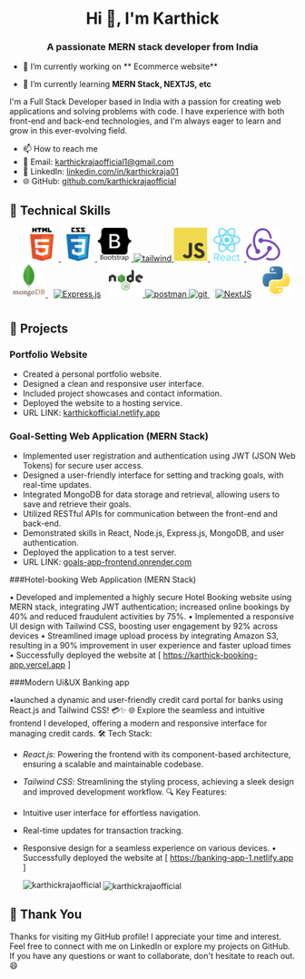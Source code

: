 <h1 align="center">Hi 👋, I'm Karthick</h1>
<h3 align="center">A passionate MERN stack developer from India</h3>



- 🔭 I’m currently working on ** Ecommerce website**

- 🌱 I’m currently learning **MERN Stack, NEXTJS, etc**

I'm a Full Stack Developer based in India with a passion for creating web applications and solving problems with code. 
I have experience with both front-end and back-end technologies, and I'm always eager to learn and grow in this ever-evolving field.


  - 📫 How to reach me <br>
  - 📧 Email: [karthickrajaofficial1@gmail.com](mailto:karthickrajaofficial1@gmail.com) <br>
  - 📱 LinkedIn: [linkedin.com/in/karthickraja01](https://www.linkedin.com/in/karthickraja01) <br>
  - 🌐 GitHub: [github.com/karthickrajaofficial](https://github.com/karthickrajaofficial)


## 🔧 Technical Skills

<p align="center">
    <a href="https://www.w3.org/html" target="_blank" rel="noreferrer">
        <img src="https://raw.githubusercontent.com/devicons/devicon/master/icons/html5/html5-original-wordmark.svg" alt="html5" width="60" height="60"/>
    </a>
    <a href="https://www.w3schools.com/css/" target="_blank" rel="noreferrer">
        <img src="https://raw.githubusercontent.com/devicons/devicon/master/icons/css3/css3-original-wordmark.svg" alt="css3" width="60" height="60"/>
    </a>
    <a href="https://getbootstrap.com" target="_blank" rel="noreferrer">
        <img src="https://raw.githubusercontent.com/devicons/devicon/master/icons/bootstrap/bootstrap-plain-wordmark.svg" alt="bootstrap" width="60" height="60"/>
    </a>
    <a href="https://tailwindcss.com" target="_blank" rel="noreferrer">
        <img src="https://www.vectorlogo.zone/logos/tailwindcss/tailwindcss-icon.svg" alt="tailwind" width="60" height="60"/>
    </a>
    <a href="https://developer.mozilla.org/en-US/docs/Web/JavaScript" target="_blank" rel="noreferrer">
        <img src="https://raw.githubusercontent.com/devicons/devicon/master/icons/javascript/javascript-original.svg" alt="javascript" width="60" height="60"/>
    </a>
    <a href="https://reactjs.org" target="_blank" rel="noreferrer">
        <img src="https://raw.githubusercontent.com/devicons/devicon/master/icons/react/react-original-wordmark.svg" alt="react" width="60" height="60"/>
    </a>
    <a href="https://redux.js.org" target="_blank" rel="noreferrer">
        <img src="https://raw.githubusercontent.com/devicons/devicon/master/icons/redux/redux-original.svg" alt="redux" width="60" height="60"/>
    </a>
  <br>
    <a href="https://www.mongodb.com" target="_blank" rel="noreferrer">
        <img src="https://raw.githubusercontent.com/devicons/devicon/master/icons/mongodb/mongodb-original-wordmark.svg" alt="mongodb" width="60" height="60"/>
    </a>
   <a href="https://expressjs.com/" target="_blank"><img style="margin: 10px" src="https://profilinator.rishav.dev/skills-assets/express-original-wordmark.svg" alt="Express.js" width="60" height="60" /></a>  
    <a href="https://nodejs.org" target="_blank" rel="noreferrer">
        <img src="https://raw.githubusercontent.com/devicons/devicon/master/icons/nodejs/nodejs-original-wordmark.svg" alt="nodejs" width="60" height="60"/>
    </a>
    <a href="https://postman.com" target="_blank" rel="noreferrer">
        <img src="https://www.vectorlogo.zone/logos/getpostman/getpostman-icon.svg" alt="postman" width="60" height="60"/>
    </a>
    <a href="https://git-scm.com" target="_blank" rel="noreferrer">
        <img src="https://www.vectorlogo.zone/logos/git-scm/git-scm-icon.svg" alt="git" width="60" height="60"/>
    </a>
<a href="https://nextjs.org/" target="_blank"><img style="margin: 10px" src="https://profilinator.rishav.dev/skills-assets/nextjs.png" alt="NextJS" width="60" height="60" /></a>  
    <a href="https://www.python.org" target="_blank" rel="noreferrer">
        <img src="https://raw.githubusercontent.com/devicons/devicon/master/icons/python/python-original.svg" alt="python" width="60" height="60"/>
    </a>
</p>

## 🚀 Projects

### Portfolio Website

- Created a personal portfolio website.
- Designed a clean and responsive user interface.
- Included project showcases and contact information.
- Deployed the website to a hosting service.
- URL LINK: [karthickofficial.netlify.app](https://karthickofficial.netlify.app)

### Goal-Setting Web Application (MERN Stack)

- Implemented user registration and authentication using JWT (JSON Web Tokens) for secure user access.
- Designed a user-friendly interface for setting and tracking goals, with real-time updates.
- Integrated MongoDB for data storage and retrieval, allowing users to save and retrieve their goals.
- Utilized RESTful APIs for communication between the front-end and back-end.
- Demonstrated skills in React, Node.js, Express.js, MongoDB, and user authentication.
- Deployed the application to a test server.
- URL LINK: [goals-app-frontend.onrender.com](https://goals-app-frontend.onrender.com)

###Hotel-booking Web Application (MERN Stack)

• Developed and implemented a highly secure Hotel Booking website using MERN stack, integrating JWT 
authentication; increased online bookings by 40% and reduced fraudulent activities by 75%.
• Implemented a responsive UI design with Tailwind CSS, boosting user engagement by 92% across devices
• Streamlined image upload process by integrating Amazon S3, resulting in a 90% improvement in user experience 
and faster upload times
• Successfully deployed the website at [ https://karthick-booking-app.vercel.app ]

###Modern Ui&UX Banking app

  •launched a dynamic and user-friendly credit card portal for banks using React.js and Tailwind CSS! 💳✨
🌐 Explore the seamless and intuitive frontend I developed, offering a modern and responsive interface for managing credit cards.
🛠 Tech Stack:
- *React.js*: Powering the frontend with its component-based architecture, ensuring a scalable and maintainable codebase.
- *Tailwind CSS*: Streamlining the styling process, achieving a sleek design and improved development workflow.
🔍 Key Features:
- Intuitive user interface for effortless navigation.
- Real-time updates for transaction tracking.
- Responsive design for a seamless experience on various devices.
• Successfully deployed the website at
[ https://banking-app-1.netlify.app ]


  <p><img align="left" src="https://github-readme-stats.vercel.app/api/top-langs?username=karthickrajaofficial&show_icons=true&locale=en&layout=compact" alt="karthickrajaofficial" /></p>

<p>&nbsp;<img align="center" src="https://github-readme-stats.vercel.app/api?username=karthickrajaofficial&show_icons=true&locale=en" alt="karthickrajaofficial" /></p>



## 🙏 Thank You

Thanks for visiting my GitHub profile! I appreciate your time and interest. Feel free to connect with me on LinkedIn or explore my projects on GitHub. If you have any questions or want to collaborate, don't hesitate to reach out. 😄
